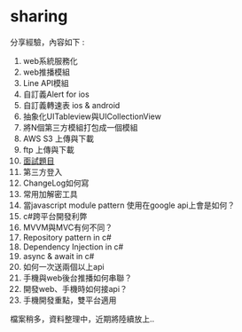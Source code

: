 # sharing
分享經驗，內容如下 : 

1. web系統服務化
2. web推播模組
3. Line API模組
4. 自訂義Alert for ios
5. 自訂義轉速表 ios & android
6. 抽象化UITableview與UICollectionView
7. 將N個第三方模組打包成一個模組
8. AWS S3 上傳與下載
9. ftp 上傳與下載
10. [面試題目](https://github.com/JustinZelus/CCWork_Demo)
11. 第三方登入
12. ChangeLog如何寫
13. 常用加解密工具
14. 當javascript module pattern 使用在google api上會是如何？
15. c#跨平台開發利弊
16. MVVM與MVC有何不同？
17. Repository pattern in c#
18. Dependency Injection in c#
19. async & await in c#
20. 如何一次送兩個以上api
21. 手機與web後台推播如何串聯？
22. 開發web、手機時如何接api？
23. 手機開發重點，雙平台適用


檔案稍多，資料整理中，近期將陸續放上..
